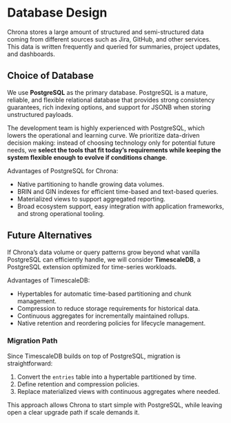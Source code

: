 


# Database Design

Chrona stores a large amount of structured and semi-structured data coming from different sources such as Jira, GitHub, and other services. This data is written frequently and queried for summaries, project updates, and dashboards.

## Choice of Database

We use **PostgreSQL** as the primary database. PostgreSQL is a mature, reliable, and flexible relational database that provides strong consistency guarantees, rich indexing options, and support for JSONB when storing unstructured payloads.

The development team is highly experienced with PostgreSQL, which lowers the operational and learning curve. We prioritize data-driven decision making: instead of choosing technology only for potential future needs, we **select the tools that fit today’s requirements while keeping the system flexible enough to evolve if conditions change**.

Advantages of PostgreSQL for Chrona:
- Native partitioning to handle growing data volumes.
- BRIN and GIN indexes for efficient time-based and text-based queries.
- Materialized views to support aggregated reporting.
- Broad ecosystem support, easy integration with application frameworks, and strong operational tooling.

## Future Alternatives

If Chrona’s data volume or query patterns grow beyond what vanilla PostgreSQL can efficiently handle, we will consider **TimescaleDB**, a PostgreSQL extension optimized for time-series workloads. 

Advantages of TimescaleDB:
- Hypertables for automatic time-based partitioning and chunk management.
- Compression to reduce storage requirements for historical data.
- Continuous aggregates for incrementally maintained rollups.
- Native retention and reordering policies for lifecycle management.

### Migration Path

Since TimescaleDB builds on top of PostgreSQL, migration is straightforward:
1. Convert the `entries` table into a hypertable partitioned by time.
2. Define retention and compression policies.
3. Replace materialized views with continuous aggregates where needed.

This approach allows Chrona to start simple with PostgreSQL, while leaving open a clear upgrade path if scale demands it.